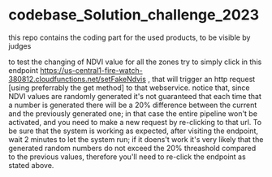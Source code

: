# codebase_Solution_challenge_2023
this repo contains the coding part for the used products, to be visible by judges

to test the changing of NDVI value for all the zones try to simply click in this endpoint https://us-central1-fire-watch-380812.cloudfunctions.net/setFakeNdvis , that will trigger an http request [using preferrably the get method] to that webservice. notice that, since NDVI values are randomly generated it's not guaranteed that each time that a number is generated there will be a 20% difference between the current and the previously generated one; in that case the entire pipeline won't be activated, and you need to make a new request by re-clicking to that url.
To be sure that the system is working as expected, after visiting the endpoint, wait 2 minutes to let the system run; if it doens't work it's very likely that the generated random numbers do not exceed the 20% threashold compared to the previous values, therefore you'll need to re-click the endpoint as stated above.
